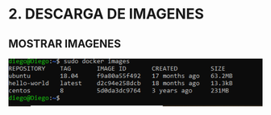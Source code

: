 # 2. DESCARGA DE IMAGENES
## MOSTRAR IMAGENES
![img](https://github.com/jotade9/Despliegue/blob/main/Despliegue/Docker/ejercicios/02/capturas/Captura%20de%20pantalla%202024-10-25%20101535.png)
